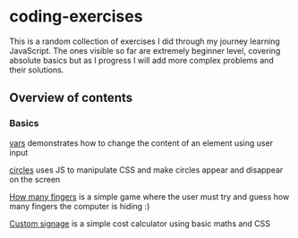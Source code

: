 # coding-exercises

This is a random collection of exercises I did through my journey learning JavaScript. The ones visible so far are extremely beginner level, covering absolute basics but as I progress I will add more complex problems and their solutions. 

## Overview of contents

### Basics

[vars](https://github.com/LucyMac/coding-exercises/blob/master/vars.html) demonstrates how to change the content of an element using user input

[circles](https://github.com/LucyMac/coding-exercises/blob/master/circles.html) uses JS to manipulate CSS and make circles appear and disappear on the screen

[How many fingers](https://github.com/LucyMac/coding-exercises/blob/master/how-many-fingers.html) is a simple game where the user must try and guess how many fingers the computer is hiding :)

[Custom signage](https://github.com/LucyMac/coding-exercises/blob/master/custom-signage-cost-calculator.html) is a simple cost calculator using basic maths and CSS 




